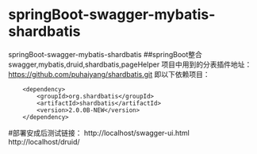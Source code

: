 # springBoot-swagger-mybatis-shardbatis
springBoot-swagger-mybatis-shardbatis
##springBoot整合swagger,mybatis,druid,shardbatis,pageHelper
项目中用到的分表插件地址： https://github.com/puhaiyang/shardbatis.git
即以下依赖项目：		
<!-- 分表插件 -->
		<dependency>
			<groupId>org.shardbatis</groupId>
			<artifactId>shardbatis</artifactId>
			<version>2.0.0B-NEW</version>
		</dependency>

#部署安成后测试链接：
http://localhost/swagger-ui.html
http://localhost/druid/
